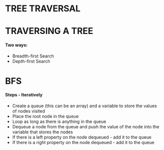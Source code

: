 # TREE TRAVERSAL

# TRAVERSING A TREE
 #### Two ways:
- Breadth-first Search
- Depth-first Search

# BFS 
#### Steps - Iteratively

- Create a queue (this can be an array) and a variable to store the values of nodes visited
- Place the root node in the queue
- Loop as long as there is anything in the queue
- Dequeue a node from the queue and push the value of the node into the variable that stores the nodes
- If there is a left property on the node dequeued - add it to the queue
- If there is a right property on the node dequeued - add it to the queue
